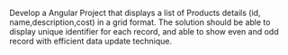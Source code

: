 Develop a Angular Project that displays a list of Products details (id, name,description,cost) in a grid format. The solution should be able to display unique identifier for each record, and able to show even and odd record with efficient data update technique.
